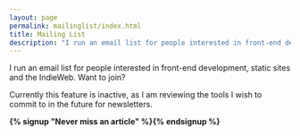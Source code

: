 ```yaml
---
layout: page
permalink: mailinglist/index.html
title: Mailing List
description: "I run an email list for people interested in front-end development, static sites and the IndieWeb. Want to join?"
---
```


<p class="lead">I run an email list for people interested in front-end development, static sites and the IndieWeb. Want to join?</p>

Currently this feature is inactive, as I am reviewing the tools I wish to commit to in the future for newsletters. 

__{% signup "Never miss an article" %}{% endsignup %}__